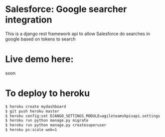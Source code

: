 # Salesforce: Google searcher integration

This is a django rest framework api to allow Salesforce do searches in google based on tokens to search 

# Live demo here:

soon

# To deploy to heroku

```bash
$ heroku create mydashboard
$ git push heroku master
$ heroku config:set DJANGO_SETTINGS_MODULE=agileteamskpisapi.settings
$ heroku run python manage.py migrate
$ heroku run python manage.py createsuperuser
$ heroku ps:scale web=1
```



